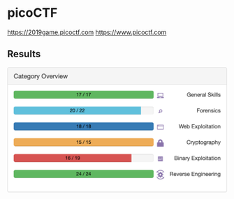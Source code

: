 
picoCTF
==

https://2019game.picoctf.com
https://www.picoctf.com

Results
--

<img src="progress.png" width="555" alt="progress">
